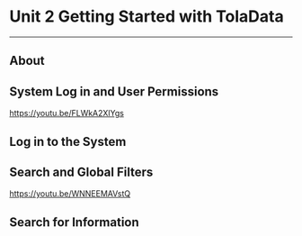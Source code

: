 # Unit 2 Getting Started with TolaData
---

## About

## System Log in and User Permissions

https://youtu.be/FLWkA2XlYgs

## Log in to the System

## Search and Global Filters

https://youtu.be/WNNEEMAVstQ

## Search for Information